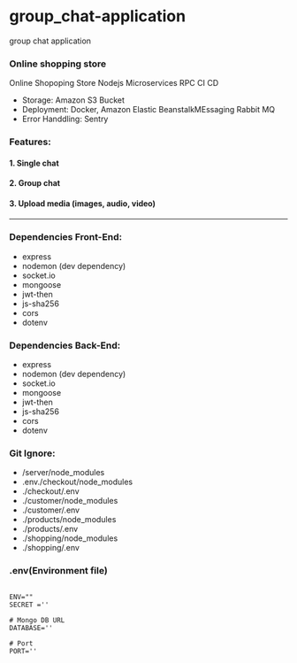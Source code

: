 # group_chat-application
group chat application 
### Online shopping store
Online Shopoping Store Nodejs Microservices RPC CI CD
* Storage: Amazon S3 Bucket
* Deployment: Docker, Amazon Elastic  BeanstalkMEssaging Rabbit MQ
* Error Handdling: Sentry 

### Features:
 #### 1. Single chat
 #### 2. Group chat
 #### 3. Upload media (images, audio, video)
---

### **Dependencies Front-End:**
   * express
   * nodemon (dev dependency)
   * socket.io
   * mongoose
   * jwt-then
   * js-sha256
   * cors
   * dotenv
   
### **Dependencies Back-End:**
   * express
   * nodemon (dev dependency)
   * socket.io
   * mongoose
   * jwt-then
   * js-sha256
   * cors
   * dotenv


### **Git Ignore:**
*   /server/node_modules
*   .env./checkout/node_modules
*   ./checkout/.env
*   ./customer/node_modules
*   ./customer/.env
*   ./products/node_modules
*   ./products/.env
*   ./shopping/node_modules
*   ./shopping/.env

### .env(Environment file)
```

ENV=""
SECRET =''

# Mongo DB URL
DATABASE=''

# Port
PORT=''
```

